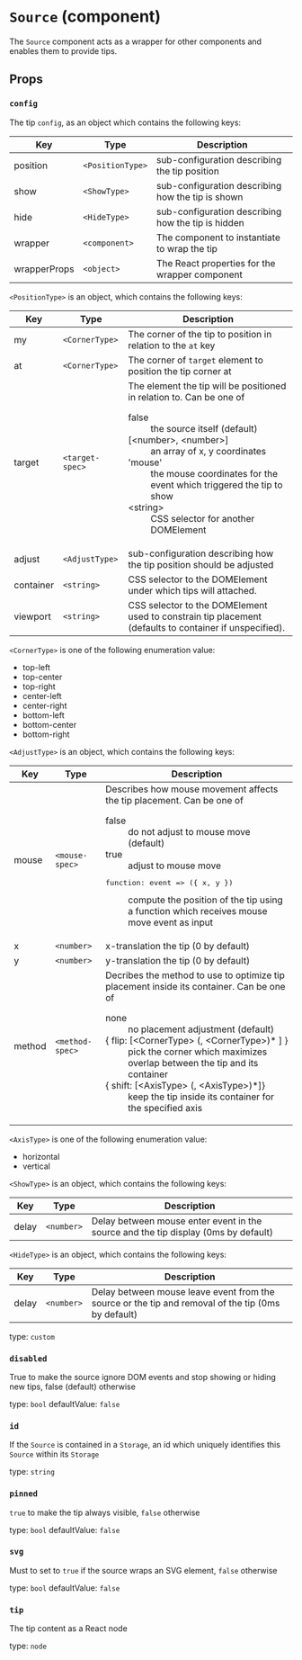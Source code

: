 `Source` (component)
====================

The `Source` component acts as a wrapper for other components and enables them
to provide tips.

Props
-----

### `config`

The tip `config`, as an object which contains the following keys:

| Key           | Type             | Description                                         |
|---------------|------------------|-----------------------------------------------------|
| position      | `<PositionType>` | sub-configuration describing the tip position       |
| show          | `<ShowType>`     | sub-configuration describing how the tip is shown   |
| hide          | `<HideType>`     | sub-configuration describing how the tip is hidden  |
| wrapper       | `<component>`    | The component to instantiate to wrap the tip        |
| wrapperProps  | `<object>`       | The React properties for the wrapper component      |

`<PositionType>` is an object, which contains the following keys:

| Key           | Type                   | Description                                                   |
|---------------|------------------------|---------------------------------------------------------------|
| my            | `<CornerType>`         | The corner of the tip to position in relation to the `at` key |
| at            | `<CornerType>`         | The corner of `target` element to position the tip corner at  |
   | target        | `<target-spec>`        | The element the tip will be positioned in relation to. Can be one of <dl><dt>false</dt><dd>the source itself (default)</dd><dt>[&lt;number&gt;, &lt;number&gt;]</dt><dd>an array of x, y coordinates</dd><dt>'mouse'</dt><dd>the mouse coordinates for the event which triggered the tip to show</dd><dt>&lt;string&gt;</dt><dd>CSS selector for another DOMElement</dd></dl>   |
  | adjust        | `<AdjustType>`         | sub-configuration describing how the tip position should be adjusted |
  | container     | `<string>` | CSS selector to the DOMElement under which tips will attached.      |
  | viewport     | `<string>` | CSS selector to the DOMElement used to constrain tip placement (defaults to container if unspecified).      |

`<CornerType>` is one of the following enumeration value:
* top-left
* top-center
* top-right
* center-left
* center-right
* bottom-left
* bottom-center
* bottom-right

`<AdjustType>` is an object, which contains the following keys:

| Key           | Type                   | Description                                                   |
|---------------|------------------------|---------------------------------------------------------------|
  | mouse         | `<mouse-spec>`         | Describes how mouse movement affects the tip placement. Can be one of <dl><dt>false</dt><dd>do not adjust to mouse move (default)</dd><dt>true</dt><dd>adjust to mouse move</dd><dt><pre>function: event =&gt; ({ x, y })</pre></dt><dd>compute the position of the tip using a function which receives mouse move event as input</dd></dl>
| x             | `<number>`             | x-translation the tip (0 by default)
| y             | `<number>`             | y-translation the tip (0 by default)
  | method        | `<method-spec>`        | Decribes the method to use to optimize tip placement inside its container. Can be one of <dl><dt>none</dt><dd>no placement adjustment (default)</dd><dt>{ flip: [&lt;CornerType&gt; (, &lt;CornerType&gt;)\* ] }</dt><dd>pick the corner which maximizes overlap between the tip and its container</dd><dt>{ shift: [&lt;AxisType&gt; (, &lt;AxisType&gt;)\*]}</dt><dd>keep the tip inside its container for the specified axis</dd></dl>

`<AxisType>` is one of the following enumeration value:
* horizontal
* vertical

`<ShowType>` is an object, which contains the following keys:

| Key        | Type         | Description                                                                        |
|------------|--------------|------------------------------------------------------------------------------------|
| delay      | `<number>`   | Delay between mouse enter event in the source and the tip display (0ms by default) |

`<HideType>` is an object, which contains the following keys:

| Key        | Type         | Description                                                                        |
|------------|--------------|------------------------------------------------------------------------------------|
| delay      | `<number>`   | Delay between mouse leave event from the source or the tip and removal of the tip (0ms by default) |

type: `custom`


### `disabled`

True to make the source ignore DOM events and stop showing
or hiding new tips, false (default) otherwise

type: `bool`
defaultValue: `false`


### `id`

If the `Source` is contained in a `Storage`, an id which uniquely identifies
this `Source` within its `Storage`

type: `string`


### `pinned`

`true` to make the tip always visible, `false` otherwise

type: `bool`
defaultValue: `false`


### `svg`

Must to set to `true` if the source wraps an SVG element, `false` otherwise

type: `bool`
defaultValue: `false`


### `tip`

The tip content as a React node

type: `node`

